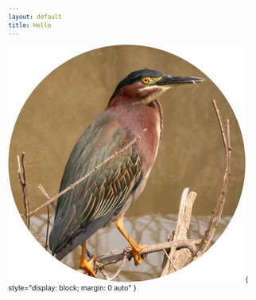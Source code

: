 ```yaml
---
layout: default
title: Hello
---
```


![Green Heron](./assets/GreenHeron.png){ style="display: block; margin: 0 auto" }
